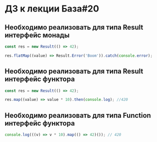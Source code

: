 # ДЗ к лекции База#20

## Необходимо реализовать для типа Result интерфейс монады

```js
const res = new Result(() => 42);

res.flatMap((value) => Result.Error('Boom')).catch(console.error);
```

## Необходимо реализовать для типа Result интерфейс функтора

```js
const res = new Result(() => 42);

res.map((value) => value * 10).then(console.log); //420
```

## Необходимо реализовать для типа Function интерфейс функтора

```js
console.log(((v) => v * 10).map(() => 42)()); // 420
```
